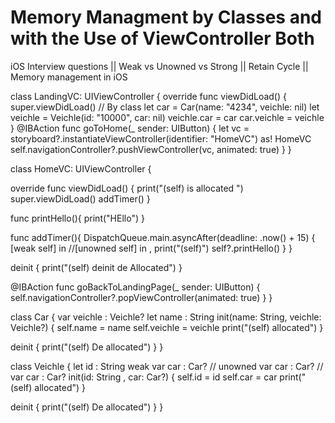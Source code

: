 # Memory Managment by Classes and with the Use of ViewController Both 
iOS Interview questions || Weak vs Unowned vs Strong || Retain Cycle || Memory management in iOS


class LandingVC: UIViewController {
  override func viewDidLoad() {
    super.viewDidLoad()
// By class
    let car = Car(name: "4234", veichle: nil)
    let veichle = Veichle(id: "10000", car: nil)
    veichle.car = car
    car.veichle = veichle
  }
  @IBAction func goToHome(_ sender: UIButton) {
    let vc = storyboard?.instantiateViewController(identifier: "HomeVC") as! HomeVC
    self.navigationController?.pushViewController(vc, animated: true)
  }
}

class HomeVC: UIViewController {
  
  override func viewDidLoad() {
    print("\(self) is allocated ")
    super.viewDidLoad()
    addTimer()
  }
  
  func printHello(){
    print("HEllo")
  }
  
  func addTimer(){
    DispatchQueue.main.asyncAfter(deadline: .now() + 15) { [weak self] in  //[unowned self] in ,
      print("\(self)")
      self?.printHello()
    }
  }
  
  deinit {
    print("\(self) deinit de Allocated")
  }
  
  @IBAction func goBackToLandingPage(_ sender: UIButton) {
    self.navigationController?.popViewController(animated: true)
  }
}

class Car {
  var veichle : Veichle?
  let name : String
  init(name: String, veichle: Veichle?) {
    self.name = name
    self.veichle = veichle
    print("\(self) allocated")
  }
  
  deinit {
    print("\(self) De allocated")
  }
}

class Veichle {
  let id : String
  weak var  car : Car?
//  unowned var  car : Car?
//  var  car : Car?
  init(id: String , car: Car?) {
    self.id = id
    self.car = car
    print("\(self) allocated")
  }
  
  deinit {
    print("\(self) De allocated")
  }
}
